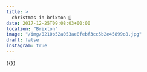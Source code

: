 ```yaml
---
title: >
  christmas in brixton 🎄
date: 2017-12-25T09:08:03+00:00
location: "Brixton"
image: "/img/0210b52a053ae8febf3cc5b2e45899c8.jpg"
draft: false
instagram: true
---
```


{{<photo src="/img/0210b52a053ae8febf3cc5b2e45899c8.jpg">}}
